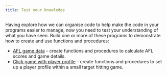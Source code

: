 ```yaml
---
title: Test your knowledge
---
```


Having explore how we can organise code to help make the code in your programs easier to manage, now you need to test your understanding of what you have seen. Build one or more of these programs to demonstrate how to create and use functions and procedures:

- [AFL game data](/book/part-2-organised-code/2-organising-code/3-explore/3-1-afl-score) - create functions and procedures to calculate AFL scores and game details.
- [Click game with player profile](/book/part-2-organised-code/2-organising-code/3-explore/3-2-player-profile) - create functions and procedures to set up a player profile within a small target hitting game.
